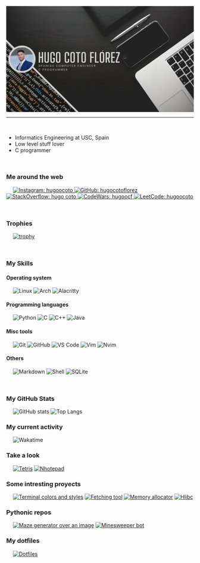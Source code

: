 

<img src="https://raw.githubusercontent.com/hugocotoflorez/hugocotoflorez/main/Black Modern Vlogger YouTube Banner.png" align="center" alt="Hugo Coto header image">

-------------------
&emsp;

- Informatics Engineering at USC, Spain
- Low level stuff lover
- C programmer

&emsp;

### Me around the web
&emsp;
<a href="https://www.instagram.com/hugoocoto/">
    ![Instagram: hugoocoto](https://img.shields.io/badge/-hugoocoto-000?&logo=Instagram)
</a>
<a href="https://github.com/hugocotoflorez">
    ![GitHub: hugocotoflorez](https://img.shields.io/github/followers/hugocotoflorez?label=follow&style=social)
</a>
<a href="https://stackoverflow.com/users/19060347/hugo-coto">
    ![StackOverflow: hugo coto](https://img.shields.io/stackexchange/stackoverflow/r/19060347?style=social)
</a>
<a href="https://www.codewars.com/users/hugoocf">
    ![CodeWars: hugoocf](https://www.codewars.com/users/hugoocf/badges/small)
</a>
<a href="https://www.leetcode.com/hugoocoto/">
    ![LeetCode: hugoocoto](https://img.shields.io/badge/-hugoocoto-000?&logo=LeetCode)
</a>

&emsp;

### Trophies
&emsp;
[![trophy](https://github-profile-trophy.vercel.app/?username=hugocotoflorez&theme=onedark)](https://github.com/ryo-ma/github-profile-trophy)

&emsp;

### My Skills

#### Operating system
&emsp;
![Linux](https://img.shields.io/badge/Linux-FCC624?style=for-the-badge&logo=linux&logoColor=black)
![Arch](https://img.shields.io/badge/Arch_Linux-1793D1?style=for-the-badge&logo=arch-linux&logoColor=white)
![Alacritty](https://img.shields.io/badge/alacritty-F46D01?style=for-the-badge&logo=alacritty&logoColor=white)

#### Programming languages
&emsp;
![Python](https://img.shields.io/badge/Python-3776AB?style=for-the-badge&logo=python&logoColor=white)
![C](https://img.shields.io/badge/C-00599C?style=for-the-badge&logo=c&logoColor=white)
![C++](https://img.shields.io/badge/C%2B%2B-00599C?style=for-the-badge&logo=c%2B%2B&logoColor=white)
![Java](https://img.shields.io/badge/Java-ED8B00?style=for-the-badge&logo=openjdk&logoColor=white)

#### Misc tools
&emsp;
![Git](https://img.shields.io/badge/GIT-E44C30?style=for-the-badge&logo=git&logoColor=white)
![GitHub](https://img.shields.io/badge/GitHub-100000?style=for-the-badge&logo=github&logoColor=white)
![VS Code](https://img.shields.io/badge/Visual_Studio_Code-0078D4?style=for-the-badge&logo=visual%20studio%20code&logoColor=white)
![Vim](https://img.shields.io/badge/VIM-%2311AB00.svg?&style=for-the-badge&logo=vim&logoColor=white)
![Nvim](https://img.shields.io/badge/NeoVim-%2357A143.svg?&style=for-the-badge&logo=neovim&logoColor=white)

#### Others
&emsp;
![Markdown](https://img.shields.io/badge/Markdown-000000?style=for-the-badge&logo=markdown&logoColor=white)
![Shell](https://img.shields.io/badge/Shell_Script-121011?style=for-the-badge&logo=gnu-bash&logoColor=white)
![SQLite](https://img.shields.io/badge/SQLite-07405E?style=for-the-badge&logo=sqlite&logoColor=white)

&emsp;

### My GitHub Stats
&emsp;
![GitHub stats](https://github-readme-stats.vercel.app/api?username=hugocotoflorez&show_icons=true&theme=dark)
![Top Langs](https://github-readme-stats.vercel.app/api/top-langs/?username=hugocotoflorez&layout=compact&theme=dark&show_icons=true)

### My current activity
&emsp;
<img src="https://wakatime.com/share/@2a7b4567-ab1f-4fb2-98ff-2b3fdbf94654/80f8cb69-7023-40c8-81b3-9a6520a586c5.png" alt="Wakatime" width=80%>

### Take a look
&emsp;
[![Tetris](https://github-readme-stats.vercel.app/api/pin?username=hugocotoflorez&repo=tetris&theme=dark&show_icons=true)](https://github.com/hugocotoflorez/tetris)
[![Nhotepad](https://github-readme-stats.vercel.app/api/pin?username=hugocotoflorez&repo=nhotepad&theme=dark&show_icons=true)](https://github.com/hugocotoflorez/nhotepad)

### Some intresting proyects
&emsp;
[![Terminal colors and styles](https://github-readme-stats.vercel.app/api/pin?username=hugocotoflorez&repo=termstuff&theme=dark&show_icons=true)](https://github.com/hugocotoflorez/termstuff)
[![Fetching tool](https://github-readme-stats.vercel.app/api/pin?username=hugocotoflorez&repo=hfetch&theme=dark&show_icons=true)](https://github.com/hugocotoflorez/hfetch)
[![Memory allocator](https://github-readme-stats.vercel.app/api/pin?username=hugocotoflorez&repo=memallocator&theme=dark&show_icons=true)](https://github.com/hugocotoflorez/memallocator)
[![Hlibc](https://github-readme-stats.vercel.app/api/pin?username=hugocotoflorez&repo=hlibc&theme=dark&show_icons=true)](https://github.com/hugocotoflorez/hlibc)

### Pythonic repos
&emsp;
[![Maze generator over an image](https://github-readme-stats.vercel.app/api/pin?username=hugocotoflorez&repo=maze_generator&theme=dark&show_icons=true)](https://github.com/hugocotoflorez/maze_generator)
[![Minesweeper bot](https://github-readme-stats.vercel.app/api/pin?username=hugocotoflorez&repo=minesweeper_bot&theme=dark&show_icons=true)](https://github.com/hugocotoflorez/minesweeper_bot)

### My dotfiles
&emsp;
[![Dotfiles](https://github-readme-stats.vercel.app/api/pin?username=hugocotoflorez&repo=dotfiles&theme=dark&show_icons=true)](https://github.com/hugocotoflorez/dotfiles)


